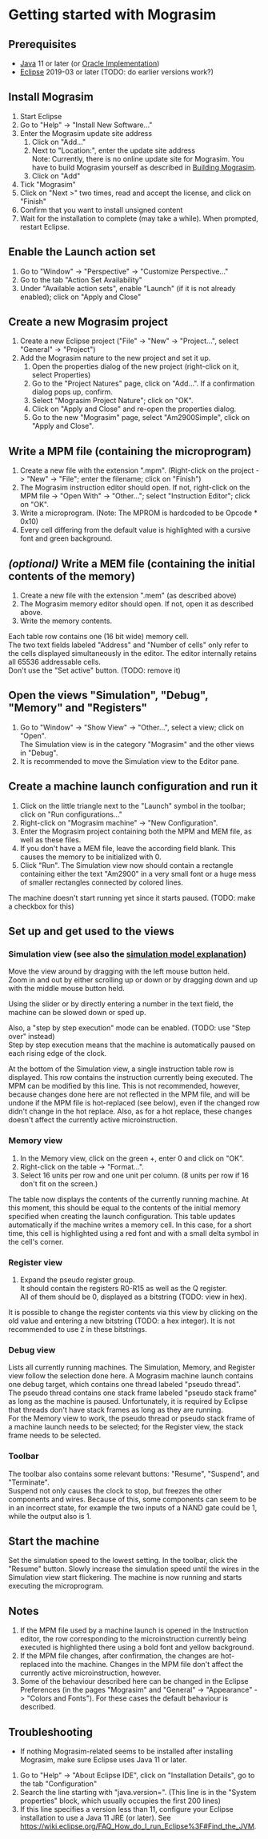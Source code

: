 # Getting started with Mograsim

## Prerequisites

- [Java](http://jdk.java.net/) 11 or later (or [Oracle Implementation](https://www.oracle.com/technetwork/java/javase/downloads/index.html))
- [Eclipse](https://www.eclipse.org/downloads/) 2019-03 or later (TODO: do earlier versions work?)

## Install Mograsim

1. Start Eclipse
2. Go to "Help" -> "Install New Software..."
3. Enter the Mograsim update site address
	1. Click on "Add..."
	2. Next to "Location:", enter the update site address  
Note: Currently, there is no online update site for Mograsim. You have to build Mograsim yourself as described in [Building Mograsim](building_mograsim.md).
	3. Click on "Add"
1. Tick "Mograsim"
2. Click on "Next >" two times, read and accept the license, and click on "Finish"
3. Confirm that you want to install unsigned content
4. Wait for the installation to complete (may take a while). When prompted, restart Eclipse.

## Enable the Launch action set

1. Go to "Window" -> "Perspective" -> "Customize Perspective..."
2. Go to the tab "Action Set Availability"
3. Under "Available action sets", enable "Launch" (if it is not already enabled); click on "Apply and Close"

## Create a new Mograsim project

1. Create a new Eclipse project ("File" -> "New" -> "Project...", select "General" -> "Project")
2. Add the Mograsim nature to the new project and set it up.
	1. Open the properties dialog of the new project (right-click on it, select Properties)
	2. Go to the "Project Natures" page, click on "Add...". If a confirmation dialog pops up, confirm.
	3. Select "Mograsim Project Nature"; click on "OK".
	4. Click on "Apply and Close" and re-open the properties dialog.
	5. Go to the new "Mograsim" page, select "Am2900Simple", click on "Apply and Close".

## Write a MPM file (containing the microprogram)

1. Create a new file with the extension ".mpm". (Right-click on the project -> "New" -> "File"; enter the filename; click on "Finish")
2. The Mograsim instruction editor should open. If not, right-click on the MPM file -> "Open With" -> "Other..."; select "Instruction Editor"; click on "OK".
3. Write a microprogram. (Note: The MPROM is hardcoded to be Opcode * 0x10)
4. Every cell differing from the default value is highlighted with a cursive font and green background.

## _(optional)_ Write a MEM file (containing the initial contents of the memory)

1. Create a new file with the extension ".mem" (as described above)
2. The Mograsim memory editor should open. If not, open it as described above.
3. Write the memory contents.

Each table row contains one (16 bit wide) memory cell.  
The two text fields labeled "Address" and "Number of cells" only refer to the cells displayed simultaneously in the editor. The editor internally retains all 65536 addressable cells.  
Don't use the "Set active" button. (TODO: remove it)

## Open the views "Simulation", "Debug", "Memory" and "Registers"

1. Go to "Window" -> "Show View" -> "Other...", select a view; click on "Open".  
The Simulation view is in the category "Mograsim" and the other views in "Debug".
2. It is recommended to move the Simulation view to the Editor pane.

## Create a machine launch configuration and run it

1. Click on the little triangle next to the "Launch" symbol in the toolbar; click on "Run configurations..."
2. Right-click on "Mograsim machine" -> "New Configuration".
3. Enter the Mograsim project containing both the MPM and MEM file, as well as these files.
4. If you don't have a MEM file, leave the according field blank. This causes the memory to be initialized with 0.
5. Click "Run". The Simulation view now should contain a rectangle containing either the text "Am2900" in a very small font or a huge mess of smaller rectangles connected by colored lines.

The machine doesn't start running yet since it starts paused. (TODO: make a checkbox for this)

## Set up and get used to the views

### Simulation view (see also the [simulation model explanation](model.md))

Move the view around by dragging with the left mouse button held.  
Zoom in and out by either scrolling up or down or by dragging down and up with the middle mouse button held.

Using the slider or by directly entering a number in the text field, the machine can be slowed down or sped up.

Also, a "step by step execution" mode can be enabled. (TODO: use "Step over" instead)  
Step by step execution means that the machine is automatically paused on each rising edge of the clock.  

At the bottom of the Simulation view, a single instruction table row is displayed. This row contains the instruction currently being executed.
The MPM can be modified by this line. This is not recommended, however, because changes done here are not reflected in the MPM file, and will be undone if the MPM file is hot-replaced (see below), even if the changed row didn't change in the hot replace. Also, as for a hot replace, these changes doesn't affect the currently active microinstruction.

### Memory view

1. In the Memory view, click on the green +, enter 0 and click on "OK".
2. Right-click on the table -> "Format...".
3. Select 16 units per row and one unit per column. (8 units per row if 16 don't fit on the screen.)

The table now displays the contents of the currently running machine. At this moment, this should be equal to the contents of the initial memory specified when creating the launch configuration. This table updates automatically if the machine writes a memory cell. In this case, for a short time, this cell is highlighted using a red font and with a small delta symbol in the cell's corner.

### Register view

1. Expand the pseudo register group.  
It should contain the registers R0-R15 as well as the Q register.  
All of them should be 0, displayed as a bitstring (TODO: view in hex).

It is possible to change the register contents via this view by clicking on the old value and entering a new bitstring (TODO: a hex integer). It is not recommended to use `Z` in these bitstrings.

### Debug view

Lists all currently running machines. The Simulation, Memory, and Register view follow the selection done here.
A Mograsim machine launch contains one debug target, which contains one thread labeled "pseudo thread".  
The pseudo thread contains one stack frame labeled "pseudo stack frame" as long as the machine is paused. Unfortunately, it is required by Eclipse that threads don't have stack frames as long as they are running.  
For the Memory view to work, the pseudo thread or pseudo stack frame of a machine launch needs to be selected; for the Register view, the stack frame needs to be selected.

### Toolbar

The toolbar also contains some relevant buttons: "Resume", "Suspend", and "Terminate".  
Suspend not only causes the clock to stop, but freezes the other components and wires.  Because of this, some components can seem to be in an incorrect state, for example the two inputs of a NAND gate could be 1, while the output also is 1.

## Start the machine

Set the simulation speed to the lowest setting.
In the toolbar, click the "Resume" button.
Slowly increase the simulation speed until the wires in the Simulation view start flickering. The machine is now running and starts executing the microprogram.

## Notes

1. If the MPM file used by a machine launch is opened in the Instruction editor, the row corresponding to the microinstruction currently being executed is highlighted there using a bold font and yellow background.
2. If the MPM file changes, after confirmation, the changes are hot-replaced into the machine.
	Changes in the MPM file don't affect the currently active microinstruction, however.
3. Some of the behaviour described here can be changed in the Eclipse Preferences (in the pages "Mograsim" and "General" -> "Appearance" -> "Colors and Fonts"). For these cases the default behaviour is described.

## Troubleshooting

- If nothing Mograsim-related seems to be installed after installing Mograsim, make sure Eclipse uses Java 11 or later.
1. Go to "Help" -> "About Eclipse IDE", click on "Installation Details", go to the tab "Configuration"
2. Search the line starting with "java.version=". (This line is in the "System properties" block, which usually occupies the first 200 lines)
3. If this line specifies a version less than 11, configure your Eclipse installation to use a Java 11 JRE (or later). See https://wiki.eclipse.org/FAQ_How_do_I_run_Eclipse%3F#Find_the_JVM.